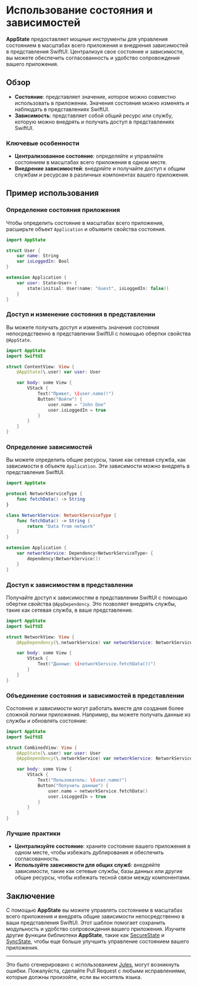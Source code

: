 # Использование состояния и зависимостей

**AppState** предоставляет мощные инструменты для управления состоянием в масштабах всего приложения и внедрения зависимостей в представления SwiftUI. Централизуя свое состояние и зависимости, вы можете обеспечить согласованность и удобство сопровождения вашего приложения.

## Обзор

- **Состояние**: представляет значение, которое можно совместно использовать в приложении. Значения состояния можно изменять и наблюдать в представлениях SwiftUI.
- **Зависимость**: представляет собой общий ресурс или службу, которую можно внедрять и получать доступ в представлениях SwiftUI.

### Ключевые особенности

- **Централизованное состояние**: определяйте и управляйте состоянием в масштабах всего приложения в одном месте.
- **Внедрение зависимостей**: внедряйте и получайте доступ к общим службам и ресурсам в различных компонентах вашего приложения.

## Пример использования

### Определение состояния приложения

Чтобы определить состояние в масштабах всего приложения, расширьте объект `Application` и объявите свойства состояния.

```swift
import AppState

struct User {
    var name: String
    var isLoggedIn: Bool
}

extension Application {
    var user: State<User> {
        state(initial: User(name: "Guest", isLoggedIn: false))
    }
}
```

### Доступ и изменение состояния в представлении

Вы можете получать доступ и изменять значения состояния непосредственно в представлении SwiftUI с помощью обертки свойства `@AppState`.

```swift
import AppState
import SwiftUI

struct ContentView: View {
    @AppState(\.user) var user: User

    var body: some View {
        VStack {
            Text("Привет, \(user.name)!")
            Button("Войти") {
                user.name = "John Doe"
                user.isLoggedIn = true
            }
        }
    }
}
```

### Определение зависимостей

Вы можете определить общие ресурсы, такие как сетевая служба, как зависимости в объекте `Application`. Эти зависимости можно внедрять в представления SwiftUI.

```swift
import AppState

protocol NetworkServiceType {
    func fetchData() -> String
}

class NetworkService: NetworkServiceType {
    func fetchData() -> String {
        return "Data from network"
    }
}

extension Application {
    var networkService: Dependency<NetworkServiceType> {
        dependency(NetworkService())
    }
}
```

### Доступ к зависимостям в представлении

Получайте доступ к зависимостям в представлении SwiftUI с помощью обертки свойства `@AppDependency`. Это позволяет внедрять службы, такие как сетевая служба, в ваше представление.

```swift
import AppState
import SwiftUI

struct NetworkView: View {
    @AppDependency(\.networkService) var networkService: NetworkServiceType

    var body: some View {
        VStack {
            Text("Данные: \(networkService.fetchData())")
        }
    }
}
```

### Объединение состояния и зависимостей в представлении

Состояние и зависимости могут работать вместе для создания более сложной логики приложения. Например, вы можете получать данные из службы и обновлять состояние:

```swift
import AppState
import SwiftUI

struct CombinedView: View {
    @AppState(\.user) var user: User
    @AppDependency(\.networkService) var networkService: NetworkServiceType

    var body: some View {
        VStack {
            Text("Пользователь: \(user.name)")
            Button("Получить данные") {
                user.name = networkService.fetchData()
                user.isLoggedIn = true
            }
        }
    }
}
```

### Лучшие практики

- **Централизуйте состояние**: храните состояние вашего приложения в одном месте, чтобы избежать дублирования и обеспечить согласованность.
- **Используйте зависимости для общих служб**: внедряйте зависимости, такие как сетевые службы, базы данных или другие общие ресурсы, чтобы избежать тесной связи между компонентами.

## Заключение

С помощью **AppState** вы можете управлять состоянием в масштабах всего приложения и внедрять общие зависимости непосредственно в ваши представления SwiftUI. Этот шаблон помогает сохранить модульность и удобство сопровождения вашего приложения. Изучите другие функции библиотеки **AppState**, такие как [SecureState](usage-securestate.md) и [SyncState](usage-syncstate.md), чтобы еще больше улучшить управление состоянием вашего приложения.

---
Это было сгенерировано с использованием [Jules](https://jules.google), могут возникнуть ошибки. Пожалуйста, сделайте Pull Request с любыми исправлениями, которые должны произойти, если вы носитель языка.
